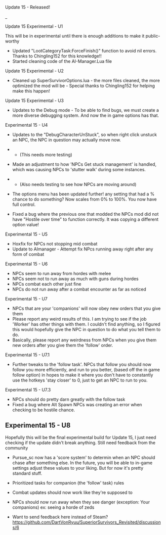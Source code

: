 Update 15 - Released!

_



Update 15 Experimental - U1

This will be in experimental until there is enough additions to make it public-worthy

* Updated "LootCategoryTask:ForceFinish()" function to avoid nil errors. Thanks to Chingling152 for this knowledge!!
* Started cleaning code of the AI-Manager.Lua file


Update 15 Experimental - U2
* Cleaned up SuperSurvivorOptions.lua - the more files cleaned, the more optimized the mod will be - Special thanks to Chingling152 for helping make this happen!


Update 15 Experimental - U3
* Updates to the Debug mode - To be able to find bugs, we must create a more diverse debugging system. And now the in game options has that. 


Experimental 15 - U4

* Updates to the "DebugCharacterUnStuck", so when right click unstuck an NPC, the NPC in question may actually move now. 
* * (This needs more testing)

* Made an adjustment to how 'NPCs Get stuck management' is handled, which was causing NPCs to 'stutter walk' during some instances. 
* * (Also needs testing to see how NPCs are moving around)

* The options menu has been updated further! any setting that had a % chance to do something? Now scales from 0% to 100%. You now have full control.
* Fixed a bug where the previous one that modded the NPCs mod did not have "Hostile over time" to function correctly. It was copying a different option value! 


Experimental 15 - U5
* Hoxfix for NPCs not stopping mid combat
* Update to AImanager - Attempt fix NPcs running away right after any form of combat 


Experimental 15 - U6
* NPCs seem to run away from hordes with melee
* NPCs seem not to run away as much with guns during hordes
* NPCs combat each other just fine
* NPCs do not run away after a combat encounter  as far as noticed

Experimental 15 - U7
* NPCs that are your 'companions' will now obey new orders that you give them
* Please report any weird results of this. I am trying to see if the job 'Worker' has other things with them. I couldn't find anything, so I figured this would hopefully give the NPC in question to do what you tell them to do. 
* Basically, please report any weirdness from NPCs when you give them new orders after you give them the 'follow' order. 

Experimental 15 - U7.1
* Further tweaks to the 'follow task'. NPCs that follow you should now follow you more efficiently, and run to you better, (based off the in game follow option) in hopes to make it where you don't have to constantly use the hotkeys 'stay closer' to 0, just to get an NPC to run to you. 

Experimental 15 - U7.3
* NPCs should do pretty darn greatly with the follow task
* Fixed a bug where Alt Spawn NPCs was creating an error when checking to be hostile chance.


Experimental 15 - U8
-
Hopefully this will be the final experimental build for Update 15, I just need checking if the update didn't break anything. Still need feedback from the community
* Pursue_sc now has a 'score system' to determin when an NPC should chase after something else. In the future, you will be able to in-game settings adjust these values to your liking. But for now it's pretty standard stuff. 
* Prioritized tasks for companion (the 'follow' task) rules
* Combat updates should now work like they're supposed to 
* NPCs should now run away when they see danger (exception: Your companions) ex: seeing a horde of zeds

* Want to send feedback here instead of Steam?
https://github.com/DartVonRyuu/SuperiorSurvivors_Revisited/discussions/6


